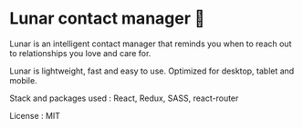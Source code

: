 # Lunar contact manager 🌙

Lunar is an intelligent contact manager that reminds you when to reach out to relationships you love and care for.

Lunar is lightweight, fast and easy to use. Optimized for desktop, tablet and mobile.


Stack and packages used
: React, Redux, SASS, react-router

License
: MIT